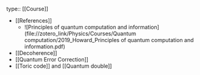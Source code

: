 type:: [[Course]]

- [[References]]
	- ![Principles of quantum computation and information](file://zotero_link/Physics/Courses/Quantum computation/2019_Howard_Principles of quantum computation and information.pdf)
- [[Decoherence]]
- [[Quantum Error Correction]]
- [[Toric code]] and [[Quantum double]]